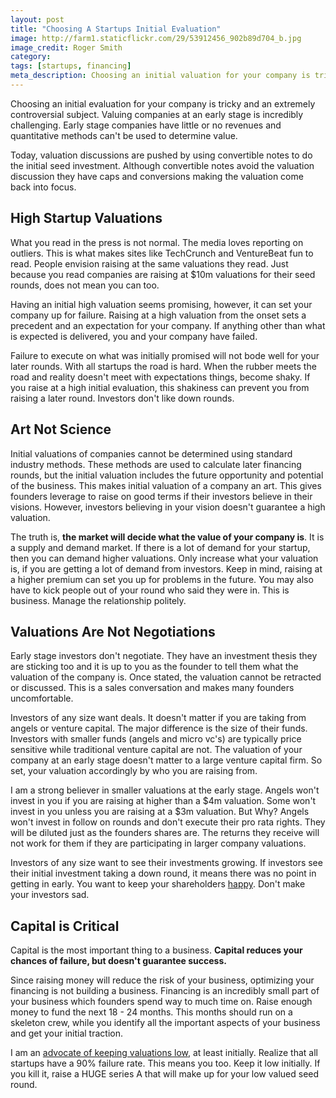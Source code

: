```yaml
---
layout: post
title: "Choosing A Startups Initial Evaluation"
image: http://farm1.staticflickr.com/29/53912456_902b89d704_b.jpg
image_credit: Roger Smith
category: 
tags: [startups, financing]
meta_description: Choosing an initial valuation for your company is tricky. You should keep these things in mind.
---
```


Choosing an initial evaluation for your company is tricky and an extremely controversial subject. Valuing companies at an early stage is incredibly challenging. Early stage companies have little or no revenues and quantitative methods can't be used to determine value.

Today, valuation discussions are pushed by using convertible notes to do the initial seed investment. Although convertible notes avoid the valuation discussion they have caps and conversions making the valuation come back into focus.

## High Startup Valuations

What you read in the press is not normal. The media loves reporting on outliers. This is what makes sites like TechCrunch and VentureBeat fun to read. People envision raising at the same valuations they read. Just because you read companies are raising at $10m valuations for their seed rounds, does not mean you can too.

Having an initial high valuation seems promising, however, it can set your company up for failure. Raising at a high valuation from the onset sets a precedent and an expectation for your company. If anything other than what is expected is delivered, you and your company have failed. 

Failure to execute on what was initially promised will not bode well for your later rounds. With all startups the road is hard. When the rubber meets the road and reality doesn't meet with expectations things, become shaky. If you raise at a high initial evaluation, this shakiness can prevent you from raising a later round. Investors don't like down rounds.

## Art Not Science
Initial valuations of companies cannot be determined using standard industry methods. These methods are used to calculate later financing rounds, but the initial valuation includes the future opportunity and potential of the business. This makes initial valuation of a company an art. This gives founders leverage to raise on good terms if their investors believe in their visions. However, investors believing in your vision doesn't guarantee a high valuation.

The truth is, __the market will decide what the value of your company is__. It is a supply and demand market. If there is a lot of demand for your startup, then you can demand higher valuations. Only increase what your valuation is, if you are getting a lot of demand from investors. Keep in mind, raising at a higher premium can set you up for problems in the future. You may also have to kick people out of your round who said they were in. This is business. Manage the relationship politely.

## Valuations Are Not Negotiations

Early stage investors don't negotiate. They have an investment thesis they are sticking too and it is up to you as the founder to tell them what the valuation of the company is. Once stated, the valuation cannot be retracted or discussed. This is a sales conversation and makes many founders uncomfortable.

Investors of any size want deals. It doesn't matter if you are taking from angels or venture capital. The major difference is the size of their funds. Investors with smaller funds (angels and micro vc's) are typically price sensitive while traditional venture capital are not. The valuation of your company at an early stage doesn't matter to a large venture capital firm. So set, your valuation accordingly by who you are raising from.

I am a strong believer in smaller valuations at the early stage. Angels won't invest in you if you are raising at higher than a $4m valuation. Some won't invest in you unless you are raising at a $3m valuation. But Why? Angels won't invest in follow on rounds and don't execute their pro rata rights. They will be diluted just as the founders shares are. The returns they receive will not work for them if they are participating in larger company valuations.

Investors of any size want to see their investments growing. If investors see their initial investment taking a down round, it means there was no point in getting in early. You want to keep your shareholders [happy](/2012/09/happiness-is-perception/). Don't make your investors sad.

## Capital is Critical
Capital is the most important thing to a business. __Capital reduces your chances of failure, but doesn't guarantee success.__

Since raising money will reduce the risk of your business, optimizing your financing is not building a business. Financing is an incredibly small part of your business which founders spend way to much time on. Raise enough money to fund the next 18 - 24 months. This months should run on a skeleton crew, while you identify all the important aspects of your business and get your initial traction.

I am an [advocate of keeping valuations low](/2012/04/equity-valuation-and-getting-rich), at least initially. Realize that all startups have a 90% failure rate. This means you too. Keep it low initially. If you kill it, raise a HUGE series A that will make up for your low valued seed round.